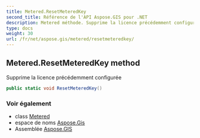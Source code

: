 ```yaml
---
title: Metered.ResetMeteredKey
second_title: Référence de l'API Aspose.GIS pour .NET
description: Metered méthode. Supprime la licence précédemment configurée
type: docs
weight: 30
url: /fr/net/aspose.gis/metered/resetmeteredkey/
---
```

## Metered.ResetMeteredKey method

Supprime la licence précédemment configurée

```csharp
public static void ResetMeteredKey()
```

### Voir également

* class [Metered](../)
* espace de noms [Aspose.Gis](../../metered/)
* Assemblée [Aspose.GIS](../../../)


